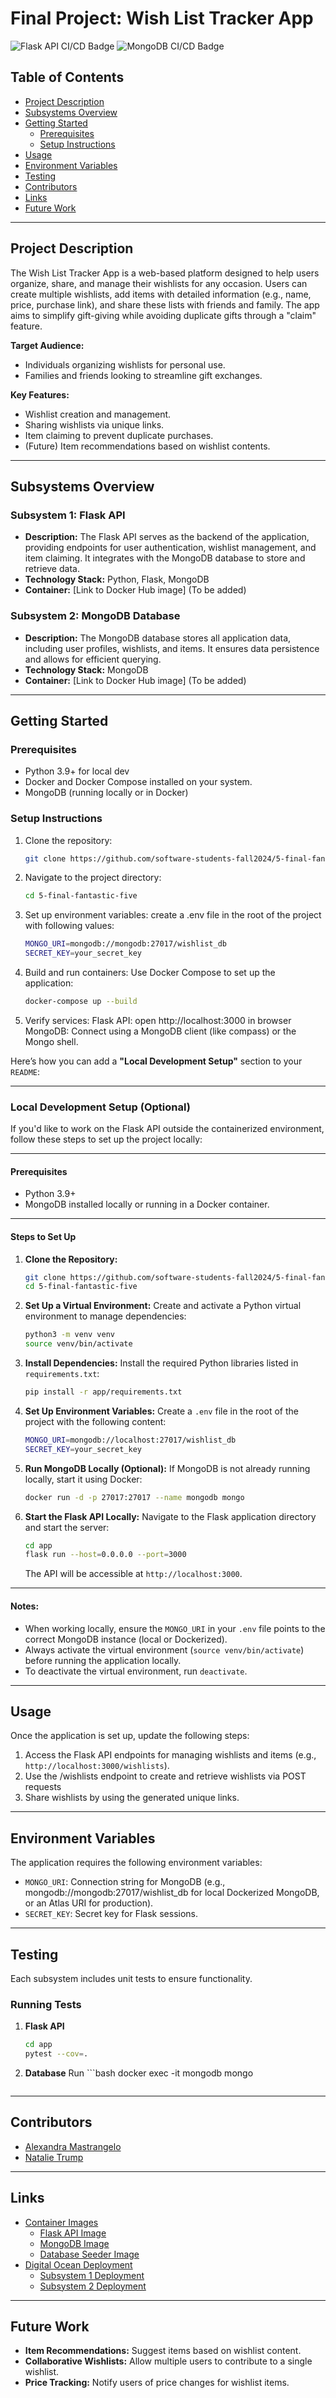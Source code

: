 # Final Project: Wish List Tracker App

![Flask API CI/CD Badge]()
![MongoDB CI/CD Badge]()

## Table of Contents
- [Project Description](#project-description)
- [Subsystems Overview](#subsystems-overview)
- [Getting Started](#getting-started)
  - [Prerequisites](#prerequisites)
  - [Setup Instructions](#setup-instructions)
- [Usage](#usage)
- [Environment Variables](#environment-variables)
- [Testing](#testing)
- [Contributors](#contributors)
- [Links](#links)
- [Future Work](#future-work)

---

## Project Description
The Wish List Tracker App is a web-based platform designed to help users organize, share, and manage their wishlists for any occasion. Users can create multiple wishlists, add items with detailed information (e.g., name, price, purchase link), and share these lists with friends and family. The app aims to simplify gift-giving while avoiding duplicate gifts through a "claim" feature. 

**Target Audience:** 
- Individuals organizing wishlists for personal use.
- Families and friends looking to streamline gift exchanges.

**Key Features:**
- Wishlist creation and management.
- Sharing wishlists via unique links.
- Item claiming to prevent duplicate purchases.
- (Future) Item recommendations based on wishlist contents.


---

## Subsystems Overview

### Subsystem 1: Flask API
- **Description:** The Flask API serves as the backend of the application, providing endpoints for user authentication, wishlist management, and item claiming. It integrates with the MongoDB database to store and retrieve data.
- **Technology Stack:** Python, Flask, MongoDB
- **Container:** [Link to Docker Hub image] (To be added)

### Subsystem 2: MongoDB Database
- **Description:** The MongoDB database stores all application data, including user profiles, wishlists, and items. It ensures data persistence and allows for efficient querying.
- **Technology Stack:** MongoDB
- **Container:** [Link to Docker Hub image] (To be added)


---

## Getting Started

### Prerequisites
- Python 3.9+ for local dev 
- Docker and Docker Compose installed on your system.
- MongoDB (running locally or in Docker)

### Setup Instructions
1. Clone the repository:
    ```bash
    git clone https://github.com/software-students-fall2024/5-final-fantastic-five.git
    ```
2. Navigate to the project directory:
    ```bash
    cd 5-final-fantastic-five
    ```
3. Set up environment variables:
    create a .env file in the root of the project with following values:
    ```bash
    MONGO_URI=mongodb://mongodb:27017/wishlist_db
    SECRET_KEY=your_secret_key
    ```

4. Build and run containers: 
Use Docker Compose to set up the application:
    ```bash
    docker-compose up --build
    ```

5. Verify services:
    Flask API: open http://localhost:3000 in browser
    MongoDB: Connect using a MongoDB client (like compass) or the Mongo shell.

Here’s how you can add a **"Local Development Setup"** section to your `README`:

---

### Local Development Setup (Optional)

If you'd like to work on the Flask API outside the containerized environment, follow these steps to set up the project locally:

--- 

#### Prerequisites
- Python 3.9+
- MongoDB installed locally or running in a Docker container.

---
#### Steps to Set Up

1. **Clone the Repository:**
   ```bash
   git clone https://github.com/software-students-fall2024/5-final-fantastic-five.git
   cd 5-final-fantastic-five
   ```

2. **Set Up a Virtual Environment:**
   Create and activate a Python virtual environment to manage dependencies:
   ```bash
   python3 -m venv venv
   source venv/bin/activate
   ```

3. **Install Dependencies:**
   Install the required Python libraries listed in `requirements.txt`:
   ```bash
   pip install -r app/requirements.txt
   ```

4. **Set Up Environment Variables:**
   Create a `.env` file in the root of the project with the following content:
   ```bash
   MONGO_URI=mongodb://localhost:27017/wishlist_db
   SECRET_KEY=your_secret_key
   ```

5. **Run MongoDB Locally (Optional):**
   If MongoDB is not already running locally, start it using Docker:
   ```bash
   docker run -d -p 27017:27017 --name mongodb mongo
   ```

6. **Start the Flask API Locally:**
   Navigate to the Flask application directory and start the server:
   ```bash
   cd app
   flask run --host=0.0.0.0 --port=3000
   ```

   The API will be accessible at `http://localhost:3000`.

---

#### Notes:
- When working locally, ensure the `MONGO_URI` in your `.env` file points to the correct MongoDB instance (local or Dockerized).
- Always activate the virtual environment (`source venv/bin/activate`) before running the application locally.
- To deactivate the virtual environment, run `deactivate`.

---

## Usage
Once the application is set up, update the following steps:
1. Access the Flask API endpoints for managing wishlists and items (e.g., `http://localhost:3000/wishlists`). 
2. Use the /wishlists endpoint to create and retrieve wishlists via POST requests
3. Share wishlists by using the generated unique links.

---

## Environment Variables
The application requires the following environment variables:
- `MONGO_URI`: Connection string for MongoDB (e.g., mongodb://mongodb:27017/wishlist_db for local Dockerized MongoDB, or an Atlas URI for production).
- `SECRET_KEY`: Secret key for Flask sessions.

---

## Testing
Each subsystem includes unit tests to ensure functionality.

<!-- temp, not actual commands, just for example -->
### Running Tests
1. **Flask API**
    ```bash
    cd app
    pytest --cov=.
    ```
2. **Database**
    Run ```bash
    docker exec -it mongodb mongo
    ``` and verify the seeded collections.

---

## Contributors
- [Alexandra Mastrangelo](https://github.com/alexandramastrangelo)
- [Natalie Trump](https://github.com/nht251)

---

## Links
- [Container Images](#)
    - [Flask API Image](https://hub.docker.com/r/arm9129/flask-api)
  - [MongoDB Image](https://hub.docker.com/r/arm9129/db)
  - [Database Seeder Image](https://hub.docker.com/r/arm9129/db-seeder)
- [Digital Ocean Deployment](#)
  - [Subsystem 1 Deployment](#)
  - [Subsystem 2 Deployment](#)

---

## Future Work
- **Item Recommendations:** Suggest items based on wishlist content.
- **Collaborative Wishlists:** Allow multiple users to contribute to a single wishlist.
- **Price Tracking:** Notify users of price changes for wishlist items.